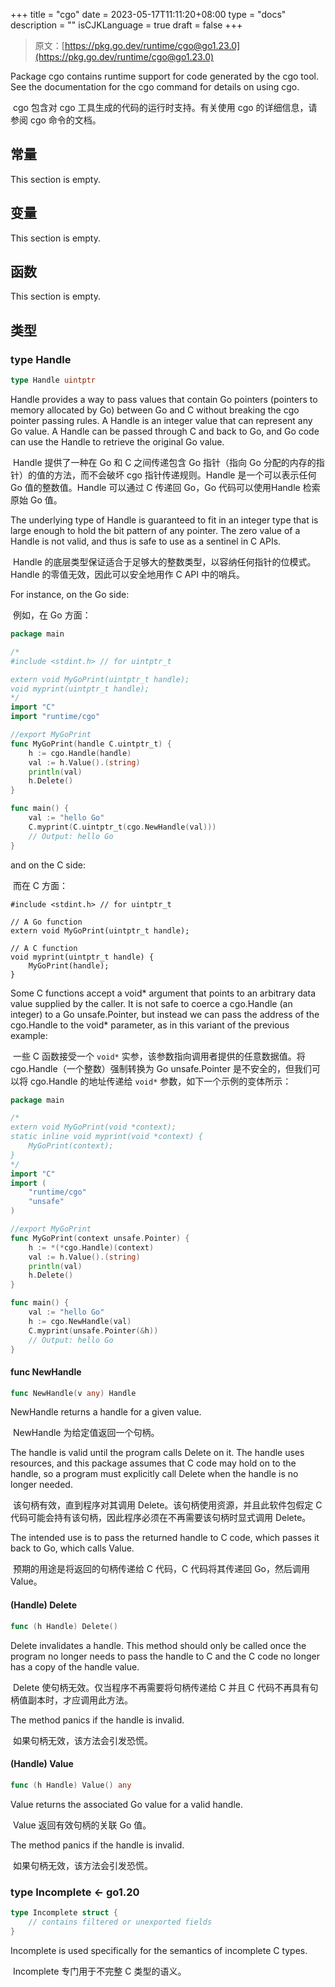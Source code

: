 +++
title = "cgo"
date = 2023-05-17T11:11:20+08:00
type = "docs"
description = ""
isCJKLanguage = true
draft = false
+++
> 原文：[https://pkg.go.dev/runtime/cgo@go1.23.0](https://pkg.go.dev/runtime/cgo@go1.23.0)

Package cgo contains runtime support for code generated by the cgo tool. See the documentation for the cgo command for details on using cgo.

​	cgo 包含对 cgo 工具生成的代码的运行时支持。有关使用 cgo 的详细信息，请参阅 cgo 命令的文档。

## 常量

This section is empty.

## 变量

This section is empty.

## 函数

This section is empty.

## 类型

### type Handle

```go
type Handle uintptr
```

Handle provides a way to pass values that contain Go pointers (pointers to memory allocated by Go) between Go and C without breaking the cgo pointer passing rules. A Handle is an integer value that can represent any Go value. A Handle can be passed through C and back to Go, and Go code can use the Handle to retrieve the original Go value.

​	Handle 提供了一种在 Go 和 C 之间传递包含 Go 指针（指向 Go 分配的内存的指针）的值的方法，而不会破坏 cgo 指针传递规则。Handle 是一个可以表示任何 Go 值的整数值。Handle 可以通过 C 传递回 Go，Go 代码可以使用Handle 检索原始 Go 值。

The underlying type of Handle is guaranteed to fit in an integer type that is large enough to hold the bit pattern of any pointer. The zero value of a Handle is not valid, and thus is safe to use as a sentinel in C APIs.

​	Handle 的底层类型保证适合于足够大的整数类型，以容纳任何指针的位模式。Handle 的零值无效，因此可以安全地用作 C API 中的哨兵。

For instance, on the Go side:

​	例如，在 Go 方面：

```go
package main

/*
#include <stdint.h> // for uintptr_t

extern void MyGoPrint(uintptr_t handle);
void myprint(uintptr_t handle);
*/
import "C"
import "runtime/cgo"

//export MyGoPrint
func MyGoPrint(handle C.uintptr_t) {
	h := cgo.Handle(handle)
	val := h.Value().(string)
	println(val)
	h.Delete()
}

func main() {
	val := "hello Go"
	C.myprint(C.uintptr_t(cgo.NewHandle(val)))
	// Output: hello Go
}
```

and on the C side:

​	而在 C 方面：

```
#include <stdint.h> // for uintptr_t

// A Go function
extern void MyGoPrint(uintptr_t handle);

// A C function
void myprint(uintptr_t handle) {
    MyGoPrint(handle);
}
```

Some C functions accept a void* argument that points to an arbitrary data value supplied by the caller. It is not safe to coerce a cgo.Handle (an integer) to a Go unsafe.Pointer, but instead we can pass the address of the cgo.Handle to the void* parameter, as in this variant of the previous example:

​	一些 C 函数接受一个 `void*` 实参，该参数指向调用者提供的任意数据值。将 cgo.Handle（一个整数）强制转换为 Go unsafe.Pointer 是不安全的，但我们可以将 cgo.Handle 的地址传递给 `void*` 参数，如下一个示例的变体所示：

```go
package main

/*
extern void MyGoPrint(void *context);
static inline void myprint(void *context) {
    MyGoPrint(context);
}
*/
import "C"
import (
	"runtime/cgo"
	"unsafe"
)

//export MyGoPrint
func MyGoPrint(context unsafe.Pointer) {
	h := *(*cgo.Handle)(context)
	val := h.Value().(string)
	println(val)
	h.Delete()
}

func main() {
	val := "hello Go"
	h := cgo.NewHandle(val)
	C.myprint(unsafe.Pointer(&h))
	// Output: hello Go
}
```

#### func NewHandle

```go
func NewHandle(v any) Handle
```

NewHandle returns a handle for a given value.

​	NewHandle 为给定值返回一个句柄。

The handle is valid until the program calls Delete on it. The handle uses resources, and this package assumes that C code may hold on to the handle, so a program must explicitly call Delete when the handle is no longer needed.

​	该句柄有效，直到程序对其调用 Delete。该句柄使用资源，并且此软件包假定 C 代码可能会持有该句柄，因此程序必须在不再需要该句柄时显式调用 Delete。

The intended use is to pass the returned handle to C code, which passes it back to Go, which calls Value.

​	预期的用途是将返回的句柄传递给 C 代码，C 代码将其传递回 Go，然后调用 Value。

#### (Handle) Delete

```go
func (h Handle) Delete()
```

Delete invalidates a handle. This method should only be called once the program no longer needs to pass the handle to C and the C code no longer has a copy of the handle value.

​	Delete 使句柄无效。仅当程序不再需要将句柄传递给 C 并且 C 代码不再具有句柄值副本时，才应调用此方法。

The method panics if the handle is invalid.

​	如果句柄无效，该方法会引发恐慌。

#### (Handle) Value

```go
func (h Handle) Value() any
```

Value returns the associated Go value for a valid handle.

​	Value 返回有效句柄的关联 Go 值。

The method panics if the handle is invalid.

​	如果句柄无效，该方法会引发恐慌。

### type Incomplete <- go1.20

```go
type Incomplete struct {
	// contains filtered or unexported fields
}
```

Incomplete is used specifically for the semantics of incomplete C types.

​	Incomplete 专门用于不完整 C 类型的语义。